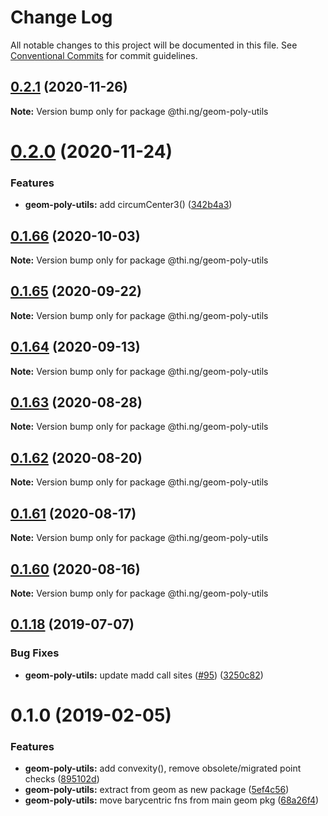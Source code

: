# Change Log

All notable changes to this project will be documented in this file.
See [Conventional Commits](https://conventionalcommits.org) for commit guidelines.

## [0.2.1](https://github.com/thi-ng/umbrella/compare/@thi.ng/geom-poly-utils@0.2.0...@thi.ng/geom-poly-utils@0.2.1) (2020-11-26)

**Note:** Version bump only for package @thi.ng/geom-poly-utils





# [0.2.0](https://github.com/thi-ng/umbrella/compare/@thi.ng/geom-poly-utils@0.1.66...@thi.ng/geom-poly-utils@0.2.0) (2020-11-24)


### Features

* **geom-poly-utils:** add circumCenter3() ([342b4a3](https://github.com/thi-ng/umbrella/commit/342b4a36f634966c52d92b5beb22e41f79db1451))





## [0.1.66](https://github.com/thi-ng/umbrella/compare/@thi.ng/geom-poly-utils@0.1.65...@thi.ng/geom-poly-utils@0.1.66) (2020-10-03)

**Note:** Version bump only for package @thi.ng/geom-poly-utils





## [0.1.65](https://github.com/thi-ng/umbrella/compare/@thi.ng/geom-poly-utils@0.1.64...@thi.ng/geom-poly-utils@0.1.65) (2020-09-22)

**Note:** Version bump only for package @thi.ng/geom-poly-utils





## [0.1.64](https://github.com/thi-ng/umbrella/compare/@thi.ng/geom-poly-utils@0.1.63...@thi.ng/geom-poly-utils@0.1.64) (2020-09-13)

**Note:** Version bump only for package @thi.ng/geom-poly-utils





## [0.1.63](https://github.com/thi-ng/umbrella/compare/@thi.ng/geom-poly-utils@0.1.62...@thi.ng/geom-poly-utils@0.1.63) (2020-08-28)

**Note:** Version bump only for package @thi.ng/geom-poly-utils





## [0.1.62](https://github.com/thi-ng/umbrella/compare/@thi.ng/geom-poly-utils@0.1.61...@thi.ng/geom-poly-utils@0.1.62) (2020-08-20)

**Note:** Version bump only for package @thi.ng/geom-poly-utils





## [0.1.61](https://github.com/thi-ng/umbrella/compare/@thi.ng/geom-poly-utils@0.1.60...@thi.ng/geom-poly-utils@0.1.61) (2020-08-17)

**Note:** Version bump only for package @thi.ng/geom-poly-utils





## [0.1.60](https://github.com/thi-ng/umbrella/compare/@thi.ng/geom-poly-utils@0.1.59...@thi.ng/geom-poly-utils@0.1.60) (2020-08-16)

**Note:** Version bump only for package @thi.ng/geom-poly-utils





## [0.1.18](https://github.com/thi-ng/umbrella/compare/@thi.ng/geom-poly-utils@0.1.17...@thi.ng/geom-poly-utils@0.1.18) (2019-07-07)

### Bug Fixes

* **geom-poly-utils:** update madd call sites ([#95](https://github.com/thi-ng/umbrella/issues/95)) ([3250c82](https://github.com/thi-ng/umbrella/commit/3250c82))

# 0.1.0 (2019-02-05)

### Features

* **geom-poly-utils:** add convexity(), remove obsolete/migrated point checks ([895102d](https://github.com/thi-ng/umbrella/commit/895102d))
* **geom-poly-utils:** extract from geom as new package ([5ef4c56](https://github.com/thi-ng/umbrella/commit/5ef4c56))
* **geom-poly-utils:** move barycentric fns from main geom pkg ([68a26f4](https://github.com/thi-ng/umbrella/commit/68a26f4))
